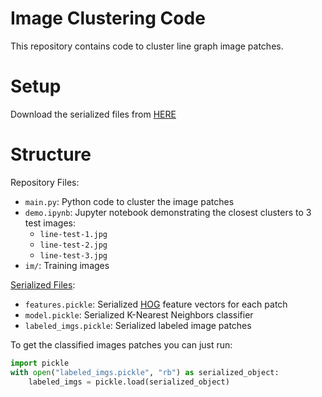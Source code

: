 # Image Clustering Code

This repository contains code to cluster line graph image patches.

# Setup

Download the serialized files from
[HERE](https://drive.google.com/drive/folders/1U0WKZV4r7s9eIoFGdEZzqtdIBGh4ATEb?usp=sharing)

# Structure

Repository Files:

-   `main.py`: Python code to cluster the image patches
-   `demo.ipynb`: Jupyter notebook demonstrating the closest clusters to
    3 test images:
    -   `line-test-1.jpg`
    -   `line-test-2.jpg`
    -   `line-test-3.jpg`
-   `im/`: Training images

[Serialized
Files]((https://drive.google.com/drive/folders/1U0WKZV4r7s9eIoFGdEZzqtdIBGh4ATEb?usp=sharing)):

-   `features.pickle`: Serialized
    [HOG](https://en.wikipedia.org/wiki/Histogram_of_oriented_gradients)
    feature vectors for each patch
-   `model.pickle`: Serialized K-Nearest Neighbors classifier
-   `labeled_imgs.pickle`: Serialized labeled image patches

To get the classified images patches you can just run:

``` python
import pickle
with open("labeled_imgs.pickle", "rb") as serialized_object:
    labeled_imgs = pickle.load(serialized_object)
```
